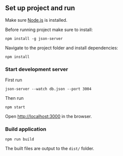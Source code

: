 ## Set up project and run

Make sure [Node.js](https://nodejs.org/) is installed.

Before running project make sure to install:

`npm install -g json-server`

Navigate to the project folder and install dependencies:

`npm install`


### Start development server

First run

`json-server --watch db.json --port 3004`

Then run

`npm start`

Open [http://localhost:3000](http://localhost:3000) in the browser.


### Build application

`npm run build`

The built files are output to the `dist/` folder.
